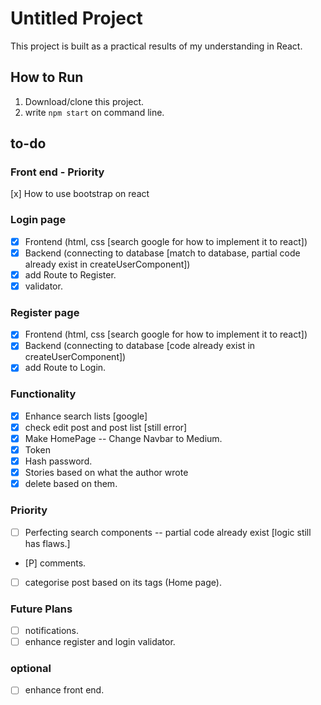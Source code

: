 # Untitled Project
This project is built as a practical results of my understanding in React.

## How to Run
1. Download/clone this project.
2. write `npm start` on command line.

## to-do
### Front end - Priority
[x] How to use bootstrap on react

### Login page 
- [x] Frontend (html, css [search google for how to implement it to react])
- [x] Backend (connecting to database [match to database, partial code already exist in createUserComponent])
- [x] add Route to Register.
- [x] validator. 

### Register page
- [x] Frontend (html, css [search google for how to implement it to react])
- [x] Backend (connecting to database [code already exist in createUserComponent])
- [x] add Route to Login.

### Functionality
- [x] Enhance search lists [google]
- [x] check edit post and post list [still error]
- [x] Make HomePage -- Change Navbar to Medium.
- [x] Token
- [x] Hash password.
- [x] Stories based on what the author wrote
- [x] delete based on them.

### Priority
- [ ] Perfecting search components -- partial code already exist [logic still has flaws.]
- [P] comments.
- [ ] categorise post based on its tags (Home page).

### Future Plans
- [ ] notifications.
- [ ] enhance register and login validator.

### optional
- [ ] enhance front end.